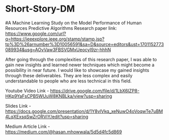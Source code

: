 # Short-Story-DM

#A Machine Learning Study on the Model Performance of Human Resources Predictive Algorithms
Research paper link: https://www.google.com/url?q=https://ieeexplore.ieee.org/stamp/stamp.jsp?tp%3D%26arnumber%3D10056591&sa=D&source=editors&ust=1701152773089934&usg=AOvVaw3FBSVGMxUeocyI9zr-hhhN

After going through the complexities of this research paper, I was able to gain new insights and learned newer techniques which might become a possibility in near future. I would like to showcase my gained insights through these deliverables. They are less complex and easily understandable to people who are less technical in this field.

Youtube Video Link - https://drive.google.com/file/d/1LbX6IZP8-HKp9YaFsCPB5WUuW8KNBLka/view?usp=sharing

Slides Link - https://docs.google.com/presentation/d/1Y8vlVkq_xeNuwO4oVoqwTe7uBM4LqXExsqSwZrORViY/edit?usp=sharing

Medium Article Link - https://medium.com/@hasan.mhowwala/5d5d4fc5d869
